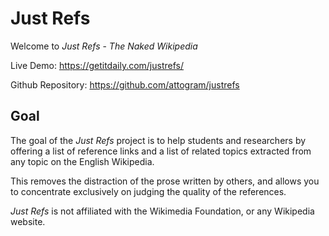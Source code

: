 # Just Refs

Welcome to *Just Refs* - _The Naked Wikipedia_

Live Demo: <https://getitdaily.com/justrefs/>

Github Repository: <https://github.com/attogram/justrefs>

## Goal

The goal of the *Just Refs* project is to help students and researchers by offering a list of reference links and a list of related topics extracted from any topic on the English Wikipedia.

This removes the distraction of the prose written by others, and allows you to concentrate exclusively on judging the quality of the references.

*Just Refs* is not affiliated with the Wikimedia Foundation, or any Wikipedia website.
